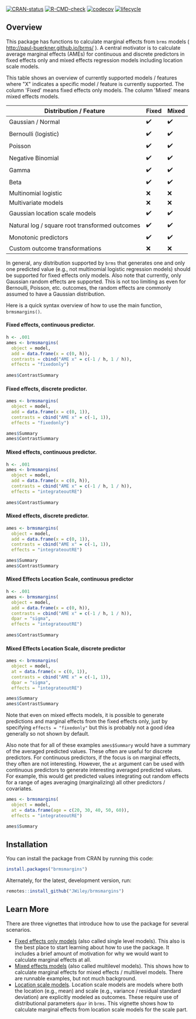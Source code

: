 <!-- badges: start -->
[![CRAN-status](https://www.r-pkg.org/badges/version/brmsmargins)](https://cran.r-project.org/package=brmsmargins)
[![R-CMD-check](https://github.com/JWiley/brmsmargins/workflows/R-CMD-check/badge.svg)](https://github.com/JWiley/brmsmargins/actions)
[![codecov](https://codecov.io/gh/JWiley/brmsmargins/branch/main/graph/badge.svg?token=VXf0Qo0PRY)](https://app.codecov.io/gh/JWiley/brmsmargins)
[![lifecycle](https://lifecycle.r-lib.org/articles/figures/lifecycle-experimental.svg)](https://lifecycle.r-lib.org/articles/stages.html#experimental)
<!-- badges: end -->

## Overview

This package has functions to calculate marginal effects 
from `brms` models ( http://paul-buerkner.github.io/brms/ ).
A central motivator is to calculate average marginal effects (AMEs)
for continuous and discrete predictors in fixed effects only and 
mixed effects regression models including location scale models.

This table shows an overview of currently supported 
models / features where "X" indicates a specific model / feature 
is currently supported. The column 'Fixed' means fixed effects only models.
The column 'Mixed' means mixed effects models.

| Distribution / Feature                         | Fixed              | Mixed              |
|------------------------------------------------|--------------------|--------------------|
| Gaussian / Normal                              | :heavy_check_mark: | :heavy_check_mark: |
| Bernoulli (logistic)                           | :heavy_check_mark: | :heavy_check_mark: |
| Poisson                                        | :heavy_check_mark: | :heavy_check_mark: |
| Negative Binomial                              | :heavy_check_mark: | :heavy_check_mark: |
| Gamma                                          | :heavy_check_mark: | :heavy_check_mark: |
| Beta                                           | :heavy_check_mark: | :heavy_check_mark: |
| Multinomial logistic                           | :x:                | :x:                |
| Multivariate models                            | :x:                | :x:                |
| Gaussian location scale models                 | :heavy_check_mark: | :heavy_check_mark: |
| Natural log / square root transformed outcomes | :heavy_check_mark: | :heavy_check_mark: |
| Monotonic predictors                           | :heavy_check_mark: | :heavy_check_mark: |
| Custom outcome transformations                 | :x:                | :x:                |

In general, any distribution supported by `brms` that generates one and 
only one predicted value (e.g., not multinomial logistic regression models)
should be supported for fixed effects only models.
Also note that currently, only Gaussian random effects are supported. This is not too 
limiting as even for Bernoulli, Poisson, etc. outcomes, the random effects 
are commonly assumed to have a Gaussian distribution.

Here is a quick syntax overview of how to use the main function,
`brmsmargins()`. 

#### Fixed effects, continuous predictor.

```r
h <- .001
ames <- brmsmargins(
  object = model,
  add = data.frame(x = c(0, h)),
  contrasts = cbind("AME x" = c(-1 / h, 1 / h)),
  effects = "fixedonly")
  
ames$ContrastSummary
```

#### Fixed effects, discrete predictor.

```r
ames <- brmsmargins(
  object = model,
  add = data.frame(x = c(0, 1)),
  contrasts = cbind("AME x" = c(-1, 1)),
  effects = "fixedonly")

ames$Summary
ames$ContrastSummary
```

#### Mixed effects, continuous predictor.

```r
h <- .001
ames <- brmsmargins(
  object = model,
  add = data.frame(x = c(0, h)),
  contrasts = cbind("AME x" = c(-1 / h, 1 / h)),
  effects = "integrateoutRE")
  
ames$ContrastSummary
```

#### Mixed effects, discrete predictor.

```r
ames <- brmsmargins(
  object = model,
  add = data.frame(x = c(0, 1)),
  contrasts = cbind("AME x" = c(-1, 1)),
  effects = "integrateoutRE")

ames$Summary
ames$ContrastSummary
```

#### Mixed Effects Location Scale, continuous predictor

```r
h <- .001
ames <- brmsmargins(
  object = model,
  add = data.frame(x = c(0, h)),
  contrasts = cbind("AME x" = c(-1 / h, 1 / h)),
  dpar = "sigma",
  effects = "integrateoutRE")
  
ames$ContrastSummary
```

#### Mixed Effects Location Scale, discrete predictor

```r
ames <- brmsmargins(
  object = model,
  at = data.frame(x = c(0, 1)),
  contrasts = cbind("AME x" = c(-1, 1)),
  dpar = "sigma",
  effects = "integrateoutRE")

ames$Summary
ames$ContrastSummary
```

Note that even on mixed effects models, it is possible to generate 
predictions and marginal effects from the fixed effects only, 
just by specifying `effects = "fixedonly"` but this is 
probably not a good idea generally so not shown by default.

Also note that for all of these examples `ames$Summary` would 
have a summary of the averaged predicted values. These often 
are useful for discrete predictors. For continuous 
predictors, if the focus is on marginal effects, they often are
not interesting. However, the `at` argument can be used 
with continuous predictors to generate interesting averaged
predicted values. For example, this would get predicted 
values integrating out random effects for a range of ages
averaging (marginalizing) all other predictors / covariates.

```r
ames <- brmsmargins(
  object = model,
  at = data.frame(age = c(20, 30, 40, 50, 60)),
  effects = "integrateoutRE")

ames$Summary
```

## Installation

You can install the package from CRAN by running this code:

```r
install.packages("brmsmargins")
```

Alternately, for the latest, development version, run:

```r
remotes::install_github("JWiley/brmsmargins")
```

## Learn More

There are three vignettes that introduce how to use the package
for several scenarios.

- [Fixed effects only models](https://joshuawiley.com/brmsmargins/articles/fixed-effects-marginaleffects.html)
  (also called single level models). This also is the best place to start learning 
  about how to use the package. It includes a brief amount of motivation for 
  why we would want to calculate marginal effects at all.
- [Mixed effects models](https://joshuawiley.com/brmsmargins/articles/mixed-effects-marginaleffects.html)
  (also called multilevel models). This shows how to calculate marginal effects 
  for mixed effects / multilevel models. There are runnable examples, but
  not much background.
- [Location scale models](https://joshuawiley.com/brmsmargins/articles/location-scale-marginaleffects.html).
  Location scale models are models where both the location (e.g., mean) and 
  scale (e.g., variance / residual standard deviation) are explicitly 
  modeled as outcomes. These require use of distributional parameters `dpar` in `brms`.
  This vignette shows how to calculate marginal effects from location scale models for the 
  scale part.
